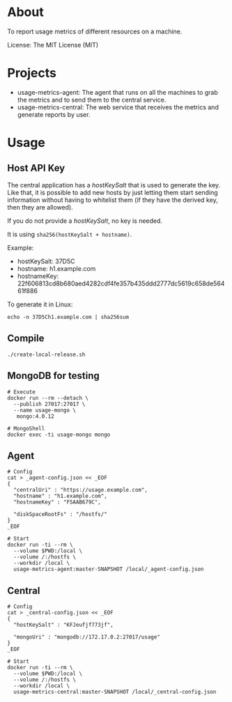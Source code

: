 # About

To report usage metrics of different resources on a machine.

License: The MIT License (MIT)


# Projects

- usage-metrics-agent: The agent that runs on all the machines to grab the metrics and to send them to the central service.
- usage-metrics-central: The web service that receives the metrics and generate reports by user.

# Usage

## Host API Key

The central application has a *hostKeySalt* that is used to generate the key. Like that, it is possible to add new hosts by
just letting them start sending information without having to whitelist them (if they have the derived key, then they are allowed).

If you do not provide a *hostKeySalt*, no key is needed.  

It is using `sha256(hostKeySalt + hostname)`.

Example:
- hostKeySalt: 37D5C
- hostname: h1.example.com
- hostnameKey: 22f606813cd8b680aed4282cdf4fe357b435ddd2777dc5619c658de56461f886

To generate it in Linux:
```
echo -n 37D5Ch1.example.com | sha256sum
```

## Compile

```
./create-local-release.sh
```

## MongoDB for testing

```
# Execute
docker run --rm --detach \
  --publish 27017:27017 \
  --name usage-mongo \
   mongo:4.0.12
   
# MongoShell
docker exec -ti usage-mongo mongo

```

## Agent

```
# Config
cat > _agent-config.json << _EOF
{
  "centralUri" : "https://usage.example.com",
  "hostname" : "h1.example.com",
  "hostnameKey" : "F5AAB679C",
  
  "diskSpaceRootFs" : "/hostfs/"
}
_EOF

# Start
docker run -ti --rm \
  --volume $PWD:/local \
  --volume /:/hostfs \
  --workdir /local \
  usage-metrics-agent:master-SNAPSHOT /local/_agent-config.json

```

## Central

```
# Config
cat > _central-config.json << _EOF
{
  "hostKeySalt" : "KFJeufjf773jf",
  
  "mongoUri" : "mongodb://172.17.0.2:27017/usage"
}
_EOF

# Start
docker run -ti --rm \
  --volume $PWD:/local \
  --volume /:/hostfs \
  --workdir /local \
  usage-metrics-central:master-SNAPSHOT /local/_central-config.json

```
